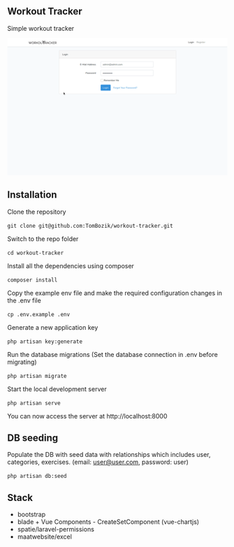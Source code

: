 ## Workout Tracker

Simple workout tracker

![Project](/docs/review.gif)

## Installation

Clone the repository

`git clone git@github.com:TomBozik/workout-tracker.git`


Switch to the repo folder

`cd workout-tracker`


Install all the dependencies using composer

`composer install`


Copy the example env file and make the required configuration changes in the .env file

`cp .env.example .env`


Generate a new application key

`php artisan key:generate`


Run the database migrations (Set the database connection in .env before migrating)

`php artisan migrate`


Start the local development server

`php artisan serve`


You can now access the server at http://localhost:8000

## DB seeding

Populate the DB with seed data with relationships which includes user, categories, exercises. (email: user@user.com, password: user)

`php artisan db:seed`

## Stack
* bootstrap
* blade + Vue Components - CreateSetComponent (vue-chartjs)
* spatie/laravel-permissions
* maatwebsite/excel
